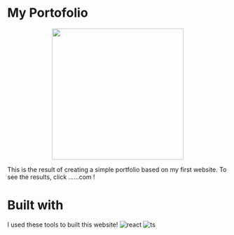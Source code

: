 # My Portofolio
<div align="center">
  <img height="300" src="[https://i.imgur.com/tAHewVZ.png](https://github.com/user-attachments/assets/2ed8ce5f-c23d-4d43-bd4b-c9c28b21f778)"  />
</div>

This is the result of creating a simple portfolio based on my first website. To see the results, click ......com ! 

# Built with
I used these tools to built this website!
![react](https://github.com/user-attachments/assets/9053828a-be17-45d6-bd56-72c98cc7aa3a)
![ts](https://github.com/user-attachments/assets/232cf7fe-e050-4aa5-819f-314b8271ec2e)

